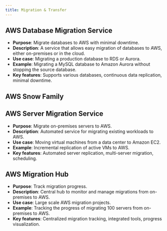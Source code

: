 ```yaml
---
title: Migration & Transfer
---
```


## AWS Database Migration Service
- **Purpose**: Migrate databases to AWS with minimal downtime.
- **Description**: A service that allows easy migration of databases to AWS, either on-premises or in the cloud.
- **Use case**: Migrating a production database to RDS or Aurora.
- **Example**: Migrating a MySQL database to Amazon Aurora without stopping the source database.
- **Key features**: Supports various databases, continuous data replication, minimal downtime.

## AWS Snow Family

## AWS Server Migration Service
- **Purpose**: Migrate on-premises servers to AWS.
- **Description**: Automated service for migrating existing workloads to AWS.
- **Use case**: Moving virtual machines from a data center to Amazon EC2.
- **Example**: Incremental replication of active VMs to AWS.
- **Key features**: Automated server replication, multi-server migration, scheduling.

## AWS Migration Hub
- **Purpose**: Track migration progress.
- **Description**: Central hub to monitor and manage migrations from on-premises to AWS.
- **Use case**: Large scale AWS migration projects.
- **Example**: Tracking the progress of migrating 100 servers from on-premises to AWS.
- **Key features**: Centralized migration tracking, integrated tools, progress visualization.